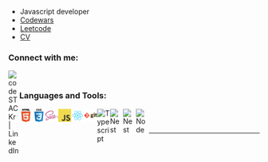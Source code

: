 
- Javascript developer
- <a href="https://www.codewars.com/users/KarpivOleksandr">Codewars</a>
- <a href="https://leetcode.com/SashaZ4A4/">Leetcode</a>
- <a href="https://scott-kinzer.github.io/about-me.pdf">CV</a>


### Connect with me:

[<img align="left" alt="codeSTACKr | LinkedIn" width="22px" src="https://www.svgrepo.com/show/110195/linkedin.svg" />][linkedin]


<br />

### Languages and Tools:

<img align="left" alt="HTML5" width="26px" src="https://raw.githubusercontent.com/github/explore/80688e429a7d4ef2fca1e82350fe8e3517d3494d/topics/html/html.png" />
<img align="left" alt="CSS3" width="26px" src="https://raw.githubusercontent.com/github/explore/80688e429a7d4ef2fca1e82350fe8e3517d3494d/topics/css/css.png" />
<img align="left" alt="Sass" width="26px" src="https://raw.githubusercontent.com/github/explore/80688e429a7d4ef2fca1e82350fe8e3517d3494d/topics/sass/sass.png" />
<img align="left" alt="JavaScript" width="26px" src="https://raw.githubusercontent.com/github/explore/80688e429a7d4ef2fca1e82350fe8e3517d3494d/topics/javascript/javascript.png" />
<img align="left" alt="React" width="26px" src="https://raw.githubusercontent.com/github/explore/80688e429a7d4ef2fca1e82350fe8e3517d3494d/topics/react/react.png" />
<img align="left" alt="Git" width="26px" src="https://raw.githubusercontent.com/github/explore/80688e429a7d4ef2fca1e82350fe8e3517d3494d/topics/git/git.png" />
<img align="left" alt="Typescript" width="26px" src="https://www.svgrepo.com/show/439022/typescript.svg" />
<img align="left" alt="Nest" width="26px" src="https://miro.medium.com/v2/resize:fit:828/format:webp/0*zRv5TkRmhAyLnG-t.png" />
<img align="left" alt="Nest" width="26px" src="https://images.crunchbase.com/image/upload/c_lpad,h_170,w_170,f_auto,b_white,q_auto:eco,dpr_1/ywjqppks5ffcnbfjuttq" />
<img align="left" alt="Node" width="26px" src="https://cdn-icons-png.flaticon.com/512/5968/5968322.png" />

<br />
<br />

---


[linkedin]: https://www.linkedin.com/in/oleksandr-karpiv-086553210
